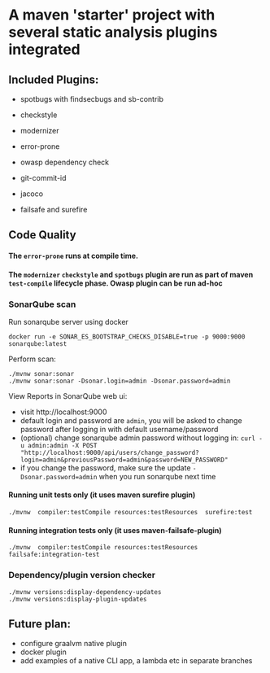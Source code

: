 # A maven 'starter' project with several static analysis plugins integrated

## Included Plugins:
- spotbugs with findsecbugs and sb-contrib
- checkstyle
- modernizer
- error-prone
- owasp dependency check

- git-commit-id
- jacoco
- failsafe and surefire

## Code Quality

#### The `error-prone` runs at compile time.
#### The `modernizer` `checkstyle` and `spotbugs` plugin are run as part of maven `test-compile` lifecycle phase. Owasp plugin can be run ad-hoc



### SonarQube scan

Run sonarqube server using docker

    docker run -e SONAR_ES_BOOTSTRAP_CHECKS_DISABLE=true -p 9000:9000 sonarqube:latest

Perform scan:

    ./mvnw sonar:sonar
    ./mvnw sonar:sonar -Dsonar.login=admin -Dsonar.password=admin

View Reports in SonarQube web ui:

- visit http://localhost:9000
- default login and password are `admin`, you will be asked to change password after logging in with default
  username/password
- (optional) change sonarqube admin password without logging
  in: `curl -u admin:admin -X POST "http://localhost:9000/api/users/change_password?login=admin&previousPassword=admin&password=NEW_PASSWORD"`
- if you change the password, make sure the update `-Dsonar.password=admin` when you run sonarqube next time


#### Running unit tests only (it uses maven surefire plugin)

    ./mvnw  compiler:testCompile resources:testResources  surefire:test
#### Running integration tests only (it uses maven-failsafe-plugin)

    ./mvnw  compiler:testCompile resources:testResources  failsafe:integration-test


### Dependency/plugin version checker

    ./mvnw versions:display-dependency-updates
    ./mvnw versions:display-plugin-updates

## Future plan:

- configure graalvm native plugin
- docker plugin
- add examples of a native CLI app, a lambda etc in separate branches

